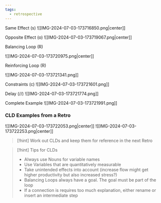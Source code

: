```yaml
---
tags:
  - retrospective
---
```


Same Effect (s)
![[IMG-2024-07-03-173716850.png|center]]

Opposite Effect (o)
![[IMG-2024-07-03-173719067.png|center]]

Balancing Loop (R)

![[IMG-2024-07-03-173720975.png|center]]

Reinforcing Loop (R)

![[IMG-2024-07-03-173721341.png]]

Constraints (c)
![[IMG-2024-07-03-173721601.png]]

Delay (//)
![[IMG-2024-07-03-173721774.png]]

Complete Example
![[IMG-2024-07-03-173721991.png]]

### CLD Examples from a Retro

![[IMG-2024-07-03-173722053.png|center]]
![[IMG-2024-07-03-173722253.png|center]]

>[!hint] Work out CLDs and keep them for reference in the next Retro

> [!hint] Tips for CLDs
> - Always use Nouns for variable names
> - Use Variables that are quantitatively measurable
> - Take unintended effects into account (increase flow might get higher productivity but also increased stress?)
> - Balancing Loops always have a goal. The goal must be part of the loop
> - If a connection is requires too much explanation, either rename or insert an intermediate step
